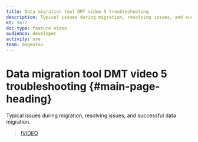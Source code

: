 ```yaml
---
title: Data migration tool DMT video 5 troubleshooting
description: Typical issues during migration, resolving issues, and successful data migration.
kt: 5672
doc-type: feature video
audience: developer
activity: use
team: magentou
---
```


# Data migration tool DMT video 5 troubleshooting {#main-page-heading}

Typical issues during migration, resolving issues, and successful data migration.

>[!VIDEO](https://video.tv.adobe.com/v/35826)